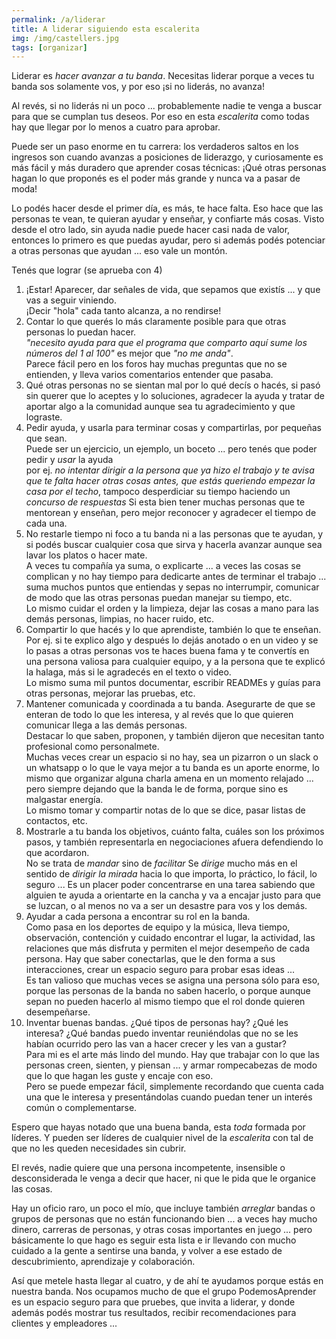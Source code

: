 ```yaml
---
permalink: /a/liderar
title: A liderar siguiendo esta escalerita
img: /img/castellers.jpg
tags: [organizar]
---
```


Liderar es _hacer avanzar a tu banda_. Necesitas liderar porque a veces tu banda sos solamente vos, y por eso ¡si no liderás, no avanza!

Al revés, si no liderás ni un poco ... probablemente nadie te venga a buscar para que se cumplan tus deseos. Por eso en esta _escalerita_ como todas hay que llegar por lo menos a cuatro para aprobar.

Puede ser un paso enorme en tu carrera: los verdaderos saltos en los ingresos son cuando avanzas a posiciones de liderazgo, y curiosamente es más fácil y más duradero que aprender cosas técnicas: ¡Qué otras personas hagan lo que proponés es el poder más grande y nunca va a pasar de moda!

Lo podés hacer desde el primer día, es más, te hace falta. Eso hace que las personas te vean, te quieran ayudar y enseñar, y confiarte más cosas. Visto desde el otro lado, sin ayuda nadie puede hacer casi nada de valor, entonces lo primero es que puedas ayudar, pero si además podés potenciar a otras personas que ayudan ... eso vale un montón.

Tenés que lograr (se aprueba con 4)

1. ¡Estar! Aparecer, dar señales de vida, que sepamos que existís ... y que vas a seguir viniendo.  
    ¡Decir "hola" cada tanto alcanza, a no rendirse!
2. Contar lo que querés lo más claramente posible para que otras personas lo puedan hacer.  
    _"necesito ayuda para que el programa que comparto aquí sume los números del 1 al 100"_ es mejor que _"no me anda"_.  
   Parece fácil pero en los foros hay muchas preguntas que no se entienden, y lleva varios comentarios entender que pasaba.
3. Qué otras personas no se sientan mal por lo qué decís o hacés, si pasó sin querer que lo aceptes y lo soluciones, agradecer la ayuda y tratar de aportar algo a la comunidad aunque sea tu agradecimiento y que lograste.
4. Pedir ayuda, y usarla para terminar cosas y compartirlas, por pequeñas que sean.  
   Puede ser un ejercicio, un ejemplo, un boceto ... pero tenés que poder pedir y _usar_ la ayuda  
   por ej. _no intentar dirigir a la persona que ya hizo el trabajo y te avisa que te falta hacer otras cosas antes, que estás queriendo empezar la casa por el techo_, tampoco desperdiciar su tiempo haciendo un _concurso de respuestas_ Si esta bien tener muchas personas que te mentorean y enseñan, pero mejor reconocer y agradecer el tiempo de cada una.
5. No restarle tiempo ni foco a tu banda ni a las personas que te ayudan, y si podés buscar cualquier cosa que sirva y hacerla avanzar aunque sea lavar los platos o hacer mate.  
   A veces tu compañía ya suma, o explicarte ... a veces las cosas se complican y no hay tiempo para dedicarte antes de terminar el trabajo ... suma muchos puntos que entiendas y sepas no interrumpir, comunicar de modo que las otras personas puedan manejar su tiempo, etc.  
   Lo mismo cuidar el orden y la limpieza, dejar las cosas a mano para las demás personas, limpias, no hacer ruido, etc.
6. Compartir lo que hacés y lo que aprendiste, también lo que te enseñan.  
   Por ej. si te explico algo y después lo dejás anotado o en un video y se lo pasas a otras personas vos te haces buena fama y te convertís en una persona valiosa para cualquier equipo, y a la persona que te explicó la halaga, más si le agradecés en el texto o video.  
   Lo mismo suma mil puntos documentar, escribir READMEs y guías para otras personas, mejorar las pruebas, etc.
7. Mantener comunicada y coordinada a tu banda.
   Asegurarte de que se enteran de todo lo que les interesa, y al revés que lo que quieren comunicar llega a las demás personas.  
   Destacar lo que saben, proponen, y también dijeron que necesitan tanto profesional como personalmete.  
   Muchas veces crear un espacio si no hay, sea un pizarron o un slack o un whatsapp o lo que le vaya mejor a tu banda es un aporte enorme, lo mismo que organizar alguna charla amena en un momento relajado ... pero siempre dejando que la banda le de forma, porque sino es malgastar energía.  
   Lo mismo tomar y compartir notas de lo que se dice, pasar listas de contactos, etc.
8. Mostrarle a tu banda los objetivos, cuánto falta, cuáles son los próximos pasos, y también representarla en negociaciones afuera defendiendo lo que acordaron.  
   No se trata de _mandar_ sino de _facilitar_ Se _dirige_ mucho más en el sentido de _dirigir la mirada_ hacia lo que importa, lo práctico, lo fácil, lo seguro ... Es un placer poder concentrarse en una tarea sabiendo que alguien te ayuda a orientarte en la cancha y va a encajar justo para que se luzcan, o al menos no va a ser un desastre para vos y los demás.
9. Ayudar a cada persona a encontrar su rol en la banda.  
   Como pasa en los deportes de equipo y la música, lleva tiempo, observación, contención y cuidado encontrar el lugar, la actividad, las relaciones que más disfruta y permiten el mejor desempeño de cada persona. Hay que saber conectarlas, que le den forma a sus interacciones, crear un espacio seguro para probar esas ideas ...  
   Es tan valioso que muchas veces se asigna una persona sólo para eso, porque las personas de la banda no saben hacerlo, o porque aunque sepan no pueden hacerlo al mismo tiempo que el rol donde quieren desempeñarse.
10. Inventar buenas bandas.
   ¿Qué tipos de personas hay? ¿Qué les interesa? ¿Qué bandas puedo inventar reuniéndolas que no se les habían ocurrido pero las van a hacer crecer y les van a gustar?  
   Para mi es el arte más lindo del mundo. Hay que trabajar con lo que las personas creen, sienten, y piensan ... y armar rompecabezas de modo que lo que hagan les guste y encaje con eso.  
   Pero se puede empezar fácil, simplemente recordando que cuenta cada una que le interesa y presentándolas cuando puedan tener un interés común o complementarse.  

Espero que hayas notado que una buena banda, esta _toda_ formada por líderes. Y pueden ser líderes de cualquier nivel de la _escalerita_ con tal de que no les queden necesidades sin cubrir.

El revés, nadie quiere que una persona incompetente, insensible o desconsiderada le venga a decir que hacer, ni que le pida que le organice las cosas.

Hay un oficio raro, un poco el mío, que incluye también _arreglar_ bandas o grupos de personas que no están funcionando bien ... a veces hay mucho dinero, carreras de personas, y otras cosas importantes en juego ... pero básicamente lo que hago es seguir esta lista e ir llevando con mucho cuidado a la gente a sentirse una banda, y volver a ese estado de descubrimiento, aprendizaje y colaboración.

Así que metele hasta llegar al cuatro, y de ahí te ayudamos porque estás en nuestra banda. Nos ocupamos mucho de que el grupo PodemosAprender es un espacio seguro para que pruebes, que invita a liderar, y donde además podés mostrar tus resultados, recibir recomendaciones para clientes y empleadores ...

